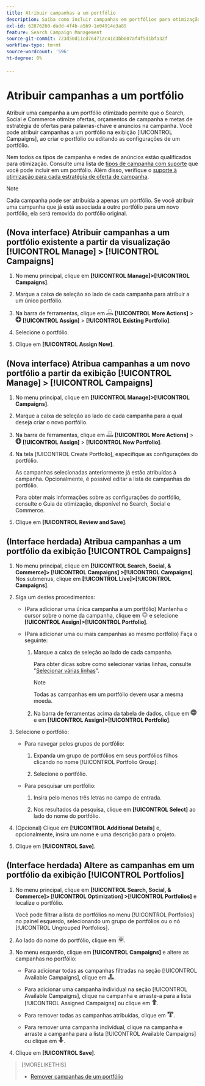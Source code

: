 ```yaml
---
title: Atribuir campanhas a um portfólio
description: Saiba como incluir campanhas em portfólios para otimização.
exl-id: 62876260-dadd-4f4b-a5b9-1e04914e3a89
feature: Search Campaign Management
source-git-commit: 723d50d11cd76471ac41d3bb007af4f5d1bfa32f
workflow-type: tm+mt
source-wordcount: '596'
ht-degree: 0%

---
```


# Atribuir campanhas a um portfólio

Atribuir uma campanha a um portfólio otimizado permite que o Search, Social e Commerce otimize ofertas, orçamentos de campanha e metas de estratégia de ofertas para palavras-chave e anúncios na campanha. Você pode atribuir campanhas a um portfólio na exibição [!UICONTROL Campaigns], ao criar o portfólio ou editando as configurações de um portfólio.

Nem todos os tipos de campanha e redes de anúncios estão qualificados para otimização. Consulte uma lista de [tipos de campanha com suporte](/help/search-social-commerce/introduction/supported-inventory.md) que você pode incluir em um portfólio. Além disso, verifique o [suporte à otimização para cada estratégia de oferta de campanha](/help/search-social-commerce/new-ui/manage/portfolios/portfolio-about.md#optimization-by-bid-strategy).

>[!NOTE]
>
>Cada campanha pode ser atribuída a apenas um portfólio. Se você atribuir uma campanha que já está associada a outro portfólio para um novo portfólio, ela será removida do portfólio original.

## (Nova interface) Atribuir campanhas a um portfólio existente a partir da visualização [!UICONTROL Manage] > [!UICONTROL Campaigns]

1. No menu principal, clique em **[!UICONTROL Manage]>[!UICONTROL Campaigns]**.

1. Marque a caixa de seleção ao lado de cada campanha para atribuir a um único portfólio.

1. Na barra de ferramentas, clique em ![Mais Ações](/help/search-social-commerce/assets/more-actions.png "Mais Ações") **[!UICONTROL More Actions]** > ![Atribuir](/help/search-social-commerce/assets/assign.png "Atribuir") **[!UICONTROL Assign]** > **[!UICONTROL Existing Portfolio]**.

1. Selecione o portfólio.

1. Clique em **[!UICONTROL Assign Now]**.

## (Nova interface) Atribua campanhas a um novo portfólio a partir da exibição [!UICONTROL Manage] > [!UICONTROL Campaigns]

1. No menu principal, clique em **[!UICONTROL Manage]>[!UICONTROL Campaigns]**.

1. Marque a caixa de seleção ao lado de cada campanha para a qual deseja criar o novo portfólio.

1. Na barra de ferramentas, clique em ![Mais Ações](/help/search-social-commerce/assets/more-actions.png "Mais Ações") **[!UICONTROL More Actions]** > ![Atribuir](/help/search-social-commerce/assets/assign.png "Atribuir") **[!UICONTROL Assign]** > **[!UICONTROL New Portfolio]**.

1. Na tela [!UICONTROL Create Portfolio], especifique as configurações do portfólio.

   As campanhas selecionadas anteriormente já estão atribuídas à campanha. Opcionalmente, é possível editar a lista de campanhas do portfólio.

   Para obter mais informações sobre as configurações do portfólio, consulte o Guia de otimização, disponível no Search, Social e Commerce.

1. Clique em **[!UICONTROL Review and Save]**.

## (Interface herdada) Atribua campanhas a um portfólio da exibição [!UICONTROL Campaigns]

1. No menu principal, clique em **[!UICONTROL Search, Social, & Commerce]> [!UICONTROL Campaigns] >[!UICONTROL Campaigns]**. Nos submenus, clique em **[!UICONTROL Live]>[!UICONTROL Campaigns]**.

1. Siga um destes procedimentos:

   * (Para adicionar uma única campanha a um portfólio) Mantenha o cursor sobre o nome da campanha, clique em ![Botão Menu](/help/search-social-commerce/assets/arrow-dropdown-menu.png "Botão Menu") e selecione **[!UICONTROL Assign]>[!UICONTROL Portfolio]**.

   * (Para adicionar uma ou mais campanhas ao mesmo portfólio) Faça o seguinte:

      1. Marque a caixa de seleção ao lado de cada campanha.

         Para obter dicas sobre como selecionar várias linhas, consulte &quot;[Selecionar várias linhas](/help/search-social-commerce/common-tasks/navigation-editing-selection/multiple-rows-select.md)&quot;.

         >[!NOTE]
         >
         >Todas as campanhas em um portfólio devem usar a mesma moeda.

      1. Na barra de ferramentas acima da tabela de dados, clique em ![Mais](/help/search-social-commerce/assets/more.png "Mais") e em **[!UICONTROL Assign]>[!UICONTROL Portfolio]**.

1. Selecione o portfólio:

   * Para navegar pelos grupos de portfólio:

      1. Expanda um grupo de portfólios em seus portfólios filhos clicando no nome [!UICONTROL Portfolio Group].

      1. Selecione o portfólio.

   * Para pesquisar um portfólio:

      1. Insira pelo menos três letras no campo de entrada.

      1. Nos resultados da pesquisa, clique em **[!UICONTROL Select]** ao lado do nome do portfólio.

1. (Opcional) Clique em **[!UICONTROL Additional Details]** e, opcionalmente, insira um nome e uma descrição para o projeto.

1. Clique em **[!UICONTROL Save]**.

## (Interface herdada) Altere as campanhas em um portfólio da exibição [!UICONTROL Portfolios]

1. No menu principal, clique em **[!UICONTROL Search, Social, & Commerce]> [!UICONTROL Optimization] >[!UICONTROL Portfolios]** e localize o portfólio.

   Você pode filtrar a lista de portfólios no menu [!UICONTROL Portfolios] no painel esquerdo, selecionando um grupo de portfólios ou o nó [!UICONTROL Ungrouped Portfolios].

1. Ao lado do nome do portfólio, clique em ![Botão Exibir/editar configurações](/help/search-social-commerce/assets/settings.png "Botão Exibir/editar configurações").

1. No menu esquerdo, clique em **[!UICONTROL Campaigns]** e altere as campanhas no portfólio:

   * Para adicionar todas as campanhas filtradas na seção [!UICONTROL Available Campaigns], clique em ![Atribuir todas as campanhas ao portfólio](/help/search-social-commerce/assets/arrow-assign-all.png "Atribuir todas as campanhas ao portfólio").

   * Para adicionar uma campanha individual na seção [!UICONTROL Available Campaigns], clique na campanha e arraste-a para a lista [!UICONTROL Assigned Campaigns] ou clique em ![Atribuir campanha ao portfólio](/help/search-social-commerce/assets/arrow-assign.png "Atribuir campanha ao portfólio").

   * Para remover todas as campanhas atribuídas, clique em ![Remover todas as campanhas do portfólio](/help/search-social-commerce/assets/arrow-remove-all.png "Remover todas as campanhas do portfólio").

   * Para remover uma campanha individual, clique na campanha e arraste a campanha para a lista [!UICONTROL Available Campaigns] ou clique em ![Remover campanha do portfólio](/help/search-social-commerce/assets/arrow-remove.png "Remover campanha do portfólio").

1. Clique em **[!UICONTROL Save]**.

>[!MORELIKETHIS]
>
>* [Remover campanhas de um portfólio](/help/search-social-commerce/campaign-management/campaign-remove-from-portfolio.md)
